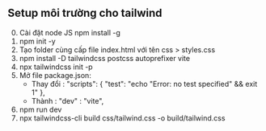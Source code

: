 ## Setup môi trường cho tailwind

0. Cài đặt node JS
   npm install -g
1. npm init -y
2. Tạo folder cùng cấp file index.html với tên
   css > styles.css
3. npm install -D tailwindcss postcss autoprefixer vite
4. npx tailwindcss init -p
5. Mở file package.json:
   - Thay đổi : "scripts": {
     "test": "echo \"Error: no test specified\" && exit 1"
     },
   - Thành : "dev" : "vite",
6. npm run dev
7. npx tailwindcss-cli build css/tailwind.css -o build/tailwind.css
